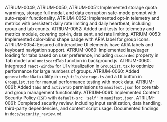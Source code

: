 ATRIUM-0049, ATRIUM-0050, ATRIUM-0051: Implemented storage quota warnings, storage full modal, and data corruption safe-mode prompt with auto-repair functionality.
ATRIUM-0052: Implemented opt-in telemetry and metrics with persistent daily rate limiting and daily heartbeat, including group and tab counts.
ATRIUM-0052: Added unit tests for telemetry and metrics module, covering opt-in, data sent, and rate limiting.
ATRIUM-0053: Implemented color-blind shape badge with ARIA label for group icons.
ATRIUM-0054: Ensured all interactive UI elements have ARIA labels and keyboard navigation support.
ATRIUM-0060: Implemented lazy/eager loading for tabs based on user preference, including `discarded` property in Tab model and `undiscardTab` function in background.js.
ATRIUM-0060: Integrated `react-window` for UI virtualization in `GroupList.tsx` to optimize performance for large numbers of groups.
ATRIUM-0060: Added `generateMockData` utility in `src/utils/storage.ts` and a UI button in `GroupList.tsx` for manual performance testing with mock data.
ATRIUM-0061: Added `tabs` and `activeTab` permissions to `manifest.json` for core tab and group management functionality.
ATRIUM-0061: Implemented Content Security Policy (`CSP`) with `default-src 'self'` in `manifest.json`.
ATRIUM-0061: Completed security review, including input sanitization, data handling, third-party dependencies, and content script usage. Documented findings in `docs/security_review.md`.